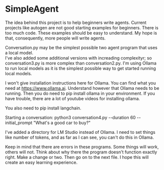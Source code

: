 # SimpleAgent

The idea behind this project is to help beginners write agents.  Current projects like autogen are not good starting examples for beginners.  There is too much code.  These examples should be easy to understand.  My hope is that, consequently, more people will write agents.

Conversation.py may be the simplest possible two agent program that uses a local model.  
I've also added some additional versions with increading complexityr; so conversation3.py is more complex than conversation2.py. I'm using Ollama to run local models as it is the simplest possible way to get started running local models.  

I won't give installation instructions here for Ollama.  You can find what you need at https://www.ollama.ai.  Understand however that Ollama needs to be running.  Then you do need to pip install ollama in your environment. If you have trouble, there are a lot of youtube videos for installing ollama.  

You also need to pip install langchain.

Starting a conversation:  python3 conversation4.py --duration 60 --initial_prompt "What's a good car to buy?"  

I've added a directory for LM Studio instead of Ollama. I need to set things like number of tokens, and as far as I can see, you can't do this in Ollama.  

Keep in mind that there are errors in these programs.  Some things will work, others will not.  Think about why there the program doesn't function exactly right.  Make a change or two.  Then go on to the next file.  I hope this will create an easy learning experience.   
